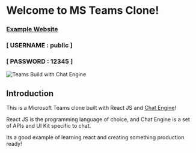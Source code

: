 # Welcome to MS Teams Clone!

### [Example Website](https://https://chat-app-by-shashikant.netlify.app)
### [ USERNAME  : public  ]
### [ PASSWORD :  12345   ]


![Teams Build with Chat Engine](https://i.ibb.co/vDhx8Md/Whats-App-Image-2021-01-26-at-02-01-43.jpg)

## Introduction

This is a Microsoft Teams clone built with React JS and [Chat Engine](https://chatengine.io)!

React JS is the programming language of choice, and Chat Engine is a set of APIs and UI Kit specific to chat.

Its a good example of learning react and creating something production ready!



